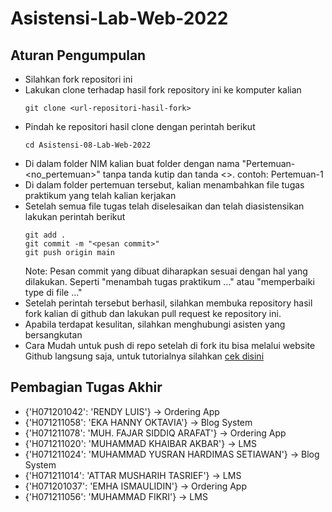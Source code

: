 # Asistensi-Lab-Web-2022


## Aturan Pengumpulan

- Silahkan fork repositori ini
- Lakukan clone terhadap hasil fork repository ini ke komputer kalian
  ```
  git clone <url-repositori-hasil-fork>
  ```
- Pindah ke repositori hasil clone dengan perintah berikut
  ```
  cd Asistensi-08-Lab-Web-2022
  ```
- Di dalam folder NIM kalian buat folder dengan nama "Pertemuan-<no_pertemuan>" tanpa tanda kutip dan tanda <>. contoh: Pertemuan-1
- Di dalam folder pertemuan tersebut, kalian menambahkan file tugas praktikum yang telah kalian kerjakan
- Setelah semua file tugas telah diselesaikan dan telah diasistensikan lakukan perintah berikut
  ```
  git add .
  git commit -m "<pesan commit>"
  git push origin main
  ```
  Note:
  Pesan commit yang dibuat diharapkan sesuai dengan hal yang dilakukan. Seperti "menambah tugas praktikum ..." atau "memperbaiki type di file ..."
- Setelah perintah tersebut berhasil, silahkan membuka repository hasil fork kalian di github dan lakukan pull request ke repository ini. 
- Apabila terdapat kesulitan, silahkan menghubungi asisten yang bersangkutan
- Cara Mudah untuk push di repo setelah di fork itu bisa melalui website Github langsung saja, untuk tutorialnya silahkan [cek disini](https://docs.github.com/en/repositories/working-with-files/managing-files/adding-a-file-to-a-repository)

## Pembagian Tugas Akhir
- {'H071201042': 'RENDY LUIS'} -> Ordering App
- {'H071211058': 'EKA HANNY OKTAVIA'} ->  Blog System 
- {'H071211078': 'MUH. FAJAR SIDDIQ ARAFAT'} -> Ordering App
- {'H071211020': 'MUHAMMAD KHAIBAR AKBAR'} -> LMS
- {'H071211024': 'MUHAMMAD YUSRAN HARDIMAS SETIAWAN'} ->  Blog System 
- {'H071211014': 'ATTAR MUSHARIH TASRIEF'} -> LMS
- {'H071201037': 'EMHA ISMAULIDIN'} -> Ordering App
- {'H071211056': 'MUHAMMAD FIKRI'} -> LMS
